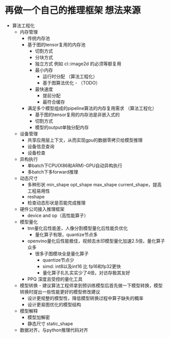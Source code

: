 # 再做一个自己的推理框架 想法来源 
+ 算法工程化
  + 内存管理
    + 传统内存池
    + 基于图的tensor复用的内存池
      + 切割方式
      + 分块方式
      + 独立方式 例如 cl::image2d 的必须等额复用
      + 最小内存
        + 运行时分配 （算法工程化）
        + 基于图算法优化 - （TODO）
      + 最快速度
        + 提前分配
        + 最符合缓存
    + 满足多个模型组成的pipeline算法的内存复用需求 （算法工程化）
      + 基于图的tensor复用的内存池是非嵌入式的
      + 切割方式
      + 模型的output单独分配内存
  + 设备管理
    + 共享应用层上下文，从而实现gpu的数据零拷贝给模型推理
    + 设备信息查询
    + 设备检查
  + 异构执行
    + 单batch下CPU(X86和ARM)-GPU自动异构执行
    + 多batch下多forward推理 
  + 动态尺寸
    + 多种形状 min_shape opt_shape max_shape current_shape，提高工程易用性
    + reshape
    + 检查动态形状是否能完成推理
  + 硬件公司接入推理框架
    + device and op（高性能算子）
  + 模型量化
    + tnn量化后性能差，人像分割模型量化后性能负优化
      + 量化算子有限，quantize节点多
    + openvino量化后性能极佳，视频去水印模型量化加速2.5倍，量化算子众多
      + 很多子图模块全是量化算子
        + quantize节点少
        + simd: int8以及int16 比 fp16和fp32更快
        + 量化算子扎扎实实少了4倍，对访存极其友好
    + PPQ 深度且受控的量化工具
  + 模型转换 - 建议算法工程师拿到预训练模型后首先做一下模型转换，模型转换时提出一些性能更好的模型修改建议 
    + 设计更规整的模型性，降低模型转换过程中算子缺失的概率 
    + 设计更易图优化的模型结构
  + 模型解释
    + 模型加解密
    + 静态尺寸 static_shape
  + 数据对齐，与python推理代码对齐    


